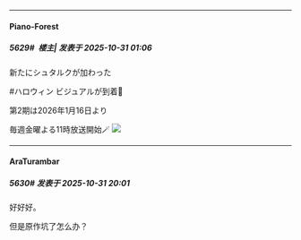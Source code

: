 ﻿
*****

####  Piano-Forest  
##### 5629#         楼主| 发表于 2025-10-31 01:06

新たにシュタルクが加わった

#ハロウィン ビジュアルが到着🎃

第2期は2026年1月16日より

毎週金曜よる11時放送開始🪄
<img src="https://p.sda1.dev/28/d5e37f50ba3abef659b6f5b4335a6b99/20251030_230147.jpg" referrerpolicy="no-referrer">


*****

####  AraTurambar  
##### 5630#       发表于 2025-10-31 20:01

好好好。

但是原作坑了怎么办？

